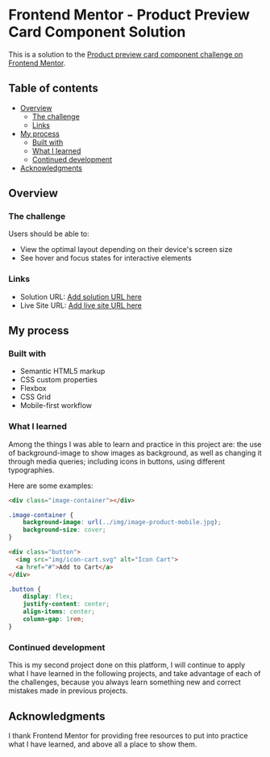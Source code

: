 # Frontend Mentor - Product Preview Card Component Solution

This is a solution to the [Product preview card component challenge on Frontend Mentor](https://www.frontendmentor.io/challenges/product-preview-card-component-GO7UmttRfa). 

## Table of contents

- [Overview](#overview)
  - [The challenge](#the-challenge)
  - [Links](#links)
- [My process](#my-process)
  - [Built with](#built-with)
  - [What I learned](#what-i-learned)
  - [Continued development](#continued-development)
- [Acknowledgments](#acknowledgments)

## Overview

### The challenge

Users should be able to:

- View the optimal layout depending on their device's screen size
- See hover and focus states for interactive elements

### Links

- Solution URL: [Add solution URL here](https://github.com/NelPascual/results_summary_component)
- Live Site URL: [Add live site URL here](https://results-summary-component-nelpascual.netlify.app/)

## My process

### Built with

- Semantic HTML5 markup
- CSS custom properties
- Flexbox
- CSS Grid
- Mobile-first workflow

### What I learned

Among the things I was able to learn and practice in this project are: the use of background-image to show images as background, as well as changing it through media queries; including icons in buttons, using different typographies.

Here are some examples:

```html
<div class="image-container"></div>
```
```css
.image-container {
    background-image: url(../img/image-product-mobile.jpg);
    background-size: cover;
}
```
```html
<div class="button">
  <img src="img/icon-cart.svg" alt="Icon Cart">
  <a href="#">Add to Cart</a>
</div>
```

```css
.button {
    display: flex;
    justify-content: center;
    align-items: center;
    column-gap: 1rem;
}
```

### Continued development

This is my second project done on this platform, I will continue to apply what I have learned in the following projects, and take advantage of each of the challenges, because you always learn something new and correct mistakes made in previous projects.

## Acknowledgments

I thank Frontend Mentor for providing free resources to put into practice what I have learned, and above all a place to show them.
